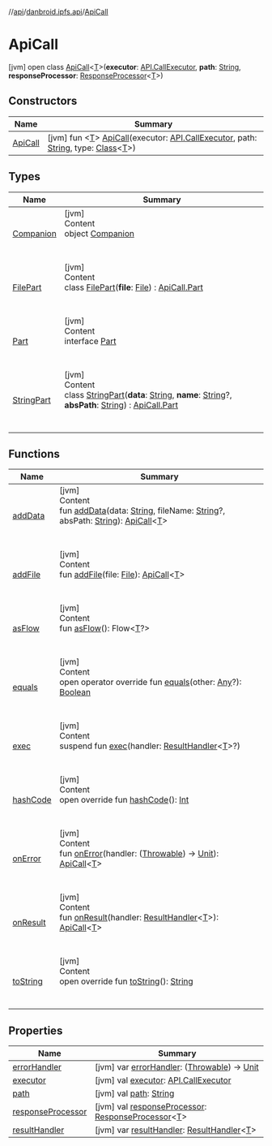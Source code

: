//[api](../../index.md)/[danbroid.ipfs.api](../index.md)/[ApiCall](index.md)



# ApiCall  
 [jvm] open class [ApiCall](index.md)<[T](index.md)>(**executor**: [API.CallExecutor](../-a-p-i/-call-executor/index.md), **path**: [String](https://kotlinlang.org/api/latest/jvm/stdlib/kotlin/-string/index.html), **responseProcessor**: [ResponseProcessor](../index.md#danbroid.ipfs.api/ResponseProcessor///PointingToDeclaration/)<[T](index.md)>)   


## Constructors  
  
|  Name|  Summary| 
|---|---|
| [ApiCall](-api-call.md)|  [jvm] fun <[T](index.md)> [ApiCall](-api-call.md)(executor: [API.CallExecutor](../-a-p-i/-call-executor/index.md), path: [String](https://kotlinlang.org/api/latest/jvm/stdlib/kotlin/-string/index.html), type: [Class](https://docs.oracle.com/javase/8/docs/api/java/lang/Class.html)<[T](index.md)>)   <br>


## Types  
  
|  Name|  Summary| 
|---|---|
| [Companion](-companion/index.md)| [jvm]  <br>Content  <br>object [Companion](-companion/index.md)  <br><br><br>
| [FilePart](-file-part/index.md)| [jvm]  <br>Content  <br>class [FilePart](-file-part/index.md)(**file**: [File](https://docs.oracle.com/javase/8/docs/api/java/io/File.html)) : [ApiCall.Part](-part/index.md)  <br><br><br>
| [Part](-part/index.md)| [jvm]  <br>Content  <br>interface [Part](-part/index.md)  <br><br><br>
| [StringPart](-string-part/index.md)| [jvm]  <br>Content  <br>class [StringPart](-string-part/index.md)(**data**: [String](https://kotlinlang.org/api/latest/jvm/stdlib/kotlin/-string/index.html), **name**: [String](https://kotlinlang.org/api/latest/jvm/stdlib/kotlin/-string/index.html)?, **absPath**: [String](https://kotlinlang.org/api/latest/jvm/stdlib/kotlin/-string/index.html)) : [ApiCall.Part](-part/index.md)  <br><br><br>


## Functions  
  
|  Name|  Summary| 
|---|---|
| [addData](add-data.md)| [jvm]  <br>Content  <br>fun [addData](add-data.md)(data: [String](https://kotlinlang.org/api/latest/jvm/stdlib/kotlin/-string/index.html), fileName: [String](https://kotlinlang.org/api/latest/jvm/stdlib/kotlin/-string/index.html)?, absPath: [String](https://kotlinlang.org/api/latest/jvm/stdlib/kotlin/-string/index.html)): [ApiCall](index.md)<[T](index.md)>  <br><br><br>
| [addFile](add-file.md)| [jvm]  <br>Content  <br>fun [addFile](add-file.md)(file: [File](https://docs.oracle.com/javase/8/docs/api/java/io/File.html)): [ApiCall](index.md)<[T](index.md)>  <br><br><br>
| [asFlow](as-flow.md)| [jvm]  <br>Content  <br>fun [asFlow](as-flow.md)(): Flow<[T](index.md)?>  <br><br><br>
| [equals](../-types/-name-value/index.md#kotlin/Any/equals/#kotlin.Any?/PointingToDeclaration/)| [jvm]  <br>Content  <br>open operator override fun [equals](../-types/-name-value/index.md#kotlin/Any/equals/#kotlin.Any?/PointingToDeclaration/)(other: [Any](https://kotlinlang.org/api/latest/jvm/stdlib/kotlin/-any/index.html)?): [Boolean](https://kotlinlang.org/api/latest/jvm/stdlib/kotlin/-boolean/index.html)  <br><br><br>
| [exec](exec.md)| [jvm]  <br>Content  <br>suspend fun [exec](exec.md)(handler: [ResultHandler](../index.md#danbroid.ipfs.api/ResultHandler///PointingToDeclaration/)<[T](index.md)>?)  <br><br><br>
| [hashCode](../-types/-name-value/index.md#kotlin/Any/hashCode/#/PointingToDeclaration/)| [jvm]  <br>Content  <br>open override fun [hashCode](../-types/-name-value/index.md#kotlin/Any/hashCode/#/PointingToDeclaration/)(): [Int](https://kotlinlang.org/api/latest/jvm/stdlib/kotlin/-int/index.html)  <br><br><br>
| [onError](on-error.md)| [jvm]  <br>Content  <br>fun [onError](on-error.md)(handler: ([Throwable](https://kotlinlang.org/api/latest/jvm/stdlib/kotlin/-throwable/index.html)) -> [Unit](https://kotlinlang.org/api/latest/jvm/stdlib/kotlin/-unit/index.html)): [ApiCall](index.md)<[T](index.md)>  <br><br><br>
| [onResult](on-result.md)| [jvm]  <br>Content  <br>fun [onResult](on-result.md)(handler: [ResultHandler](../index.md#danbroid.ipfs.api/ResultHandler///PointingToDeclaration/)<[T](index.md)>): [ApiCall](index.md)<[T](index.md)>  <br><br><br>
| [toString](to-string.md)| [jvm]  <br>Content  <br>open override fun [toString](to-string.md)(): [String](https://kotlinlang.org/api/latest/jvm/stdlib/kotlin/-string/index.html)  <br><br><br>


## Properties  
  
|  Name|  Summary| 
|---|---|
| [errorHandler](index.md#danbroid.ipfs.api/ApiCall/errorHandler/#/PointingToDeclaration/)|  [jvm] var [errorHandler](index.md#danbroid.ipfs.api/ApiCall/errorHandler/#/PointingToDeclaration/): ([Throwable](https://kotlinlang.org/api/latest/jvm/stdlib/kotlin/-throwable/index.html)) -> [Unit](https://kotlinlang.org/api/latest/jvm/stdlib/kotlin/-unit/index.html)   <br>
| [executor](index.md#danbroid.ipfs.api/ApiCall/executor/#/PointingToDeclaration/)|  [jvm] val [executor](index.md#danbroid.ipfs.api/ApiCall/executor/#/PointingToDeclaration/): [API.CallExecutor](../-a-p-i/-call-executor/index.md)   <br>
| [path](index.md#danbroid.ipfs.api/ApiCall/path/#/PointingToDeclaration/)|  [jvm] val [path](index.md#danbroid.ipfs.api/ApiCall/path/#/PointingToDeclaration/): [String](https://kotlinlang.org/api/latest/jvm/stdlib/kotlin/-string/index.html)   <br>
| [responseProcessor](index.md#danbroid.ipfs.api/ApiCall/responseProcessor/#/PointingToDeclaration/)|  [jvm] val [responseProcessor](index.md#danbroid.ipfs.api/ApiCall/responseProcessor/#/PointingToDeclaration/): [ResponseProcessor](../index.md#danbroid.ipfs.api/ResponseProcessor///PointingToDeclaration/)<[T](index.md)>   <br>
| [resultHandler](index.md#danbroid.ipfs.api/ApiCall/resultHandler/#/PointingToDeclaration/)|  [jvm] var [resultHandler](index.md#danbroid.ipfs.api/ApiCall/resultHandler/#/PointingToDeclaration/): [ResultHandler](../index.md#danbroid.ipfs.api/ResultHandler///PointingToDeclaration/)<[T](index.md)>   <br>

